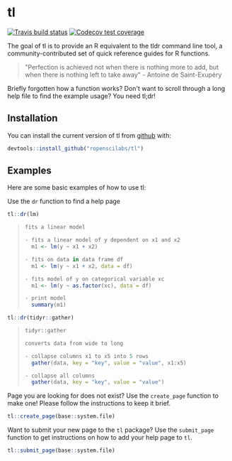 
<!-- README.md is generated from README.Rmd. Please edit that file -->
tl
==

[![Travis build status](https://travis-ci.org/ropenscilabs/tl.svg?branch=master)](https://travis-ci.org/ropenscilabs/tl) [![Codecov test coverage](https://codecov.io/gh/ropenscilabs/tl/branch/master/graph/badge.svg)](https://codecov.io/gh/ropenscilabs/tl?branch=master)

The goal of tl is to provide an R equivalent to the tldr command line tool, a community-contributed set of quick reference guides for R functions.

> "Perfection is achieved not when there is nothing more to add, but when there is nothing left to take away" - Antoine de Saint-Exupéry

Briefly forgotten how a function works? Don't want to scroll through a long help file to find the example usage? You need tl;dr!

Installation
------------

You can install the current version of tl from [github](https://github.com) with:

``` r
devtools::install_github("ropenscilabs/tl")
```

Examples
--------

Here are some basic examples of how to use tl:

Use the `dr` function to find a help page

``` r
tl::dr(lm)
```

> ``` r
> fits a linear model
>
> - fits a linear model of y dependent on x1 and x2
>   m1 <- lm(y ~ x1 + x2)
>
> - fits on data in data frame df
>   m1 <- lm(y ~ x1 + x2, data = df)
>
> - fits model of y on categorical variable xc
>   m1 <- lm(y ~ as.factor(xc), data = df)
>
> - print model
>   summary(m1)
> ```

``` r
tl::dr(tidyr::gather)
```

> ``` r
> tidyr::gather
>
> converts data from wide to long
>
> - collapse columns x1 to x5 into 5 rows
>   gather(data, key = "key", value = "value", x1:x5)
>
> - collapse all columns
>   gather(data, key = "key", value = "value")
> ```

Page you are looking for does not exist? Use the `create_page` function to make one! Please follow the instructions to keep it brief.

``` r
tl::create_page(base::system.file)
```

Want to submit your new page to the `tl` package? Use the `submit_page` function to get instructions on how to add your help page to `tl`.

``` r
tl::submit_page(base::system.file)
```
